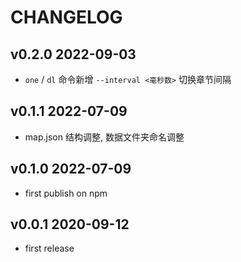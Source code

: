 # CHANGELOG

## v0.2.0 2022-09-03

- `one` / `dl` 命令新增 `--interval <毫秒数>` 切换章节间隔

## v0.1.1 2022-07-09

- map.json 结构调整, 数据文件夹命名调整

## v0.1.0 2022-07-09

- first publish on npm

## v0.0.1 2020-09-12

- first release
